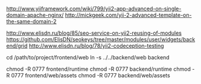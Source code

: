 http://www.yiiframework.com/wiki/799/yii2-app-advanced-on-single-domain-apache-nginx/
http://mickgeek.com/yii-2-advanced-template-on-the-same-domain-2

http://www.elisdn.ru/blog/85/seo-service-on-yii2-reusing-of-modules
https://github.com/ElisDN/seokeys/tree/master/modules/user/widgets/backend/grid
http://www.elisdn.ru/blog/78/yii2-codeception-testing


cd /path/to/project/frontend/web
ln -s ../../backend/web backend

chmod -R 0777 frontend/runtime
chmod -R 0777 backend/runtime
chmod -R 0777 frontend/web/assets
chmod -R 0777 backend/web/assets